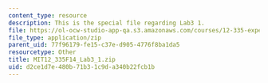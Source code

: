 ```yaml
---
content_type: resource
description: This is the special file regarding Lab3 1.
file: https://ol-ocw-studio-app-qa.s3.amazonaws.com/courses/12-335-experimental-atmospheric-chemistry-fall-2014/d2ce1d7e480b71b31c9da340b22fcb1b_MIT12_335F14_Lab3_1.zip
file_type: application/zip
parent_uid: 77f96179-fe15-c37e-d905-4776f8ba1da5
resourcetype: Other
title: MIT12_335F14_Lab3_1.zip
uid: d2ce1d7e-480b-71b3-1c9d-a340b22fcb1b
---
```

